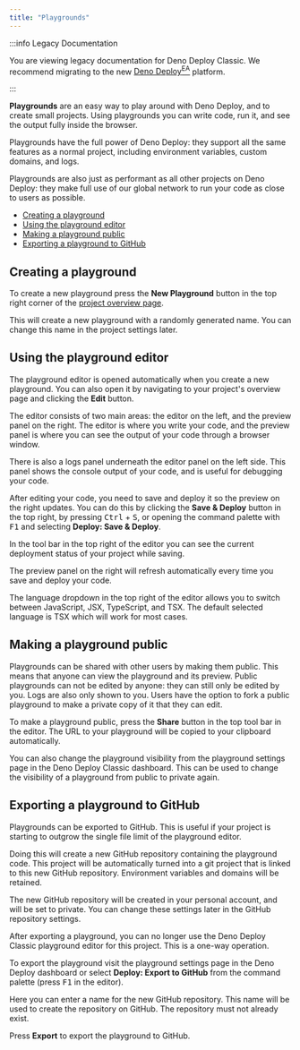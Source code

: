 ```yaml
---
title: "Playgrounds"
---
```


:::info Legacy Documentation

You are viewing legacy documentation for Deno Deploy Classic. We recommend
migrating to the new
<a href="/deploy/early-access/">Deno Deploy<sup>EA</sup></a> platform.

:::

**Playgrounds** are an easy way to play around with Deno Deploy, and to create
small projects. Using playgrounds you can write code, run it, and see the output
fully inside the browser.

Playgrounds have the full power of Deno Deploy: they support all the same
features as a normal project, including environment variables, custom domains,
and logs.

Playgrounds are also just as performant as all other projects on Deno Deploy:
they make full use of our global network to run your code as close to users as
possible.

- [Creating a playground](#creating-a-playground)
- [Using the playground editor](#using-the-playground-editor)
- [Making a playground public](#making-a-playground-public)
- [Exporting a playground to GitHub](#exporting-a-playground-to-github)

## Creating a playground

To create a new playground press the **New Playground** button in the top right
corner of the [project overview page](https://dash.deno.com/projects).

This will create a new playground with a randomly generated name. You can change
this name in the project settings later.

## Using the playground editor

The playground editor is opened automatically when you create a new playground.
You can also open it by navigating to your project's overview page and clicking
the **Edit** button.

The editor consists of two main areas: the editor on the left, and the preview
panel on the right. The editor is where you write your code, and the preview
panel is where you can see the output of your code through a browser window.

There is also a logs panel underneath the editor panel on the left side. This
panel shows the console output of your code, and is useful for debugging your
code.

After editing your code, you need to save and deploy it so the preview on the
right updates. You can do this by clicking the **Save & Deploy** button in the
top right, by pressing <kbd>Ctrl</kbd> + <kbd>S</kbd>, or opening the command
palette with <kbd>F1</kbd> and selecting **Deploy: Save & Deploy**.

In the tool bar in the top right of the editor you can see the current
deployment status of your project while saving.

The preview panel on the right will refresh automatically every time you save
and deploy your code.

The language dropdown in the top right of the editor allows you to switch
between JavaScript, JSX, TypeScript, and TSX. The default selected language is
TSX which will work for most cases.

## Making a playground public

Playgrounds can be shared with other users by making them public. This means
that anyone can view the playground and its preview. Public playgrounds can not
be edited by anyone: they can still only be edited by you. Logs are also only
shown to you. Users have the option to fork a public playground to make a
private copy of it that they can edit.

To make a playground public, press the **Share** button in the top tool bar in
the editor. The URL to your playground will be copied to your clipboard
automatically.

You can also change the playground visibility from the playground settings page
in the Deno Deploy Classic dashboard. This can be used to change the visibility
of a playground from public to private again.

## Exporting a playground to GitHub

Playgrounds can be exported to GitHub. This is useful if your project is
starting to outgrow the single file limit of the playground editor.

Doing this will create a new GitHub repository containing the playground code.
This project will be automatically turned into a git project that is linked to
this new GitHub repository. Environment variables and domains will be retained.

The new GitHub repository will be created in your personal account, and will be
set to private. You can change these settings later in the GitHub repository
settings.

After exporting a playground, you can no longer use the Deno Deploy Classic
playground editor for this project. This is a one-way operation.

To export the playground visit the playground settings page in the Deno Deploy
dashboard or select **Deploy: Export to GitHub** from the command palette (press
<kbd>F1</kbd> in the editor).

Here you can enter a name for the new GitHub repository. This name will be used
to create the repository on GitHub. The repository must not already exist.

Press **Export** to export the playground to GitHub.
